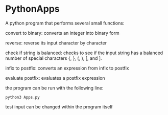 # PythonApps
A python program that performs several small functions:

convert to binary:
converts an integer into binary form

reverse:
reverse its input character by character 

check if string is balanced:
checks to see if the input string has a balanced number of special characters {, }, (, ), [, and ].

infix to postfix:
converts an expression from infix to postfix

evaluate postfix:
evaluates a postfix expression

the program can be run with the following line:
```shell
python3 Apps.py
```

test input can be changed within the program itself
